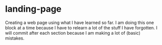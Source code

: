 # landing-page
 Creating a web page using what I have learned so far.
 I am doing this one block at a time because I have to relearn a lot of the stuff I have forgotten. 
 I will commit after each section because I am making a lot of (basic) mistakes.


